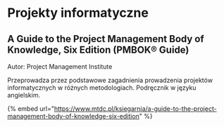 # Projekty informatyczne

## A Guide to the Project Management Body of Knowledge, Six Edition \(PMBOK® Guide\)

Autor: Project Management Institute

Przeprowadza przez podstawowe zagadnienia prowadzenia projektów informatycznych w różnych metodologiach. Podręcznik w języku angielskim.

{% embed url="https://www.mtdc.pl/ksiegarnia/a-guide-to-the-project-management-body-of-knowledge-six-edition" %}






